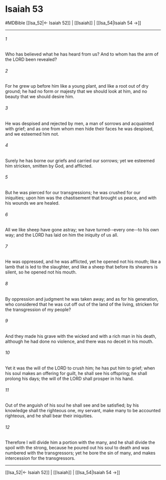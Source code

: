 # Isaiah 53
#MDBible
[[Isa_52|← Isaiah 52]] | [[Isaiah]] | [[Isa_54|Isaiah 54 →]]

***

###### 1 
Who has believed what he has heard from us? And to whom has the arm of the LORD been revealed? 

###### 2 
For he grew up before him like a young plant, and like a root out of dry ground; he had no form or majesty that we should look at him, and no beauty that we should desire him. 

###### 3 
He was despised and rejected by men, a man of sorrows and acquainted with grief; and as one from whom men hide their faces he was despised, and we esteemed him not. 

###### 4 
Surely he has borne our griefs and carried our sorrows; yet we esteemed him stricken, smitten by God, and afflicted. 

###### 5 
But he was pierced for our transgressions; he was crushed for our iniquities; upon him was the chastisement that brought us peace, and with his wounds we are healed. 

###### 6 
All we like sheep have gone astray; we have turned--every one--to his own way; and the LORD has laid on him the iniquity of us all. 

###### 7 
He was oppressed, and he was afflicted, yet he opened not his mouth; like a lamb that is led to the slaughter, and like a sheep that before its shearers is silent, so he opened not his mouth. 

###### 8 
By oppression and judgment he was taken away; and as for his generation, who considered that he was cut off out of the land of the living, stricken for the transgression of my people? 

###### 9 
And they made his grave with the wicked and with a rich man in his death, although he had done no violence, and there was no deceit in his mouth. 

###### 10 
Yet it was the will of the LORD to crush him; he has put him to grief; when his soul makes an offering for guilt, he shall see his offspring; he shall prolong his days; the will of the LORD shall prosper in his hand. 

###### 11 
Out of the anguish of his soul he shall see and be satisfied; by his knowledge shall the righteous one, my servant, make many to be accounted righteous, and he shall bear their iniquities. 

###### 12 
Therefore I will divide him a portion with the many, and he shall divide the spoil with the strong, because he poured out his soul to death and was numbered with the transgressors; yet he bore the sin of many, and makes intercession for the transgressors. 

***

[[Isa_52|← Isaiah 52]] | [[Isaiah]] | [[Isa_54|Isaiah 54 →]]
